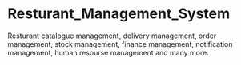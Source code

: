 # Resturant_Management_System
 Resturant catalogue management, delivery management, order management, stock management, finance management, notification management, human resourse management and many more.
